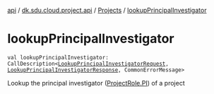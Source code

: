 [api](../../index.md) / [dk.sdu.cloud.project.api](../index.md) / [Projects](index.md) / [lookupPrincipalInvestigator](./lookup-principal-investigator.md)

# lookupPrincipalInvestigator

`val lookupPrincipalInvestigator: CallDescription<`[`LookupPrincipalInvestigatorRequest`](../-lookup-principal-investigator-request.md)`, `[`LookupPrincipalInvestigatorResponse`](../-lookup-principal-investigator-response/index.md)`, CommonErrorMessage>`

Lookup the principal investigator ([ProjectRole.PI](../-project-role/-p-i.md)) of a project

